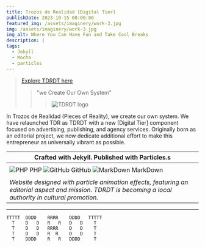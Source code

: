 ```yaml
---
title: Trozos de Realidad [Digital Tier]
publishDate: 2023-10-15 00:00:00
featured_img: /assets/imaginery/work-3.jpg
img: /assets/imaginery/work-3.jpg
img_alt: Where You Can Have Fun and Take Cool Breaks
description: |
tags:
  - Jekyll
  - Mocha
  - particles
---
```

> [Explore TDRDT here](https://lucfreelance.github.io/tdrdt/)
>
> >  "we Create Our Own System"
> > 
> > > ![TDRDT logo](https://lucfreelance.vercel.app/assets/img/t.png)

In Trozos de Realidad (Pieces of Reality), we create our own system. We have relaunched TDR as TDRDT with a new [Digital Tier] component focused on advertising, publishing, and agency services. Originally born as an editorial project, we now dedicate additional effort to make this entrepreneur as universally vibrant as possible.

|  Crafted with Jekyll. Published with Particles.s  |
|----------------------------------------------------------------|
| |
| ![PHP](https://img.icons8.com/color/48/000000/php.png) PHP ![GitHub](https://img.icons8.com/color/48/000000/github.png) GitHub ![MarkDown](https://img.icons8.com/color/48/000000/markdown.png) MarkDown | 
| |
| _Website designed with particle animation effects, featuring an editorial aspect and mission. TDRDT is becoming a local authority in cultural promotion._ |

--- 
```
TTTTT  DDDD    RRRR    DDDD   TTTTT
  T    D   D   R   R   D   D    T
  T    D   D   RRRR    D   D    T
  T    D   D   R  R    D   D    T
  T    DDDD    R   R   DDDD     T
```
